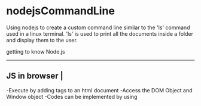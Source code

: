 # nodejsCommandLine
Using nodejs to create a custom command line similar to the 'ls' command used in a linux terminal. 'ls' is used to print all the documents inside a folder and display them to the user.

getting to know Node.js

-------------------------------------------------------------
JS in browser                                               |
-------------------------------------------------------------
-Execute by adding tags to an html document
-Access the DOM Object and Window object
-Codes can be implemented by using <script> and works across
the whole browser.
-Varaiables are shared throughout the browser

-------------------------------------------------------------
JS in Node.js                                               |
-------------------------------------------------------------
-Execute by using Node CLI from terminal
-No DOM exists
-Each file is a separate world, variables are shared using
exports
-Include various libraries by using NPM(node package manager)

-------------------------------------------------------------
Node.js can be used in terminal by using node <filename> or use node REPL which can be used to run JS scripts directly.

-------------------------------------------------------------
Node.js modules system                                      |
-------------------------------------------------------------
using <require('filedir')> and module.exports = variables


-------------------------------------------------------------
NodeJS essential knowledge                                  |
-------------------------------------------------------------
The exported file is wrapped inside a function before it is ran inside nodejs. The function wrapper includes four arguments,
exports(equivalent to 'module.exports'), require(function used to get access to the exports from another file), module(object that defines some properties + information), __filename and __dirname(full path of this file).

Nodejs uses Require Cache to store the exported file and get a reference from the Cache the second or the third time it needs a reference to the exports from that file. HENCE Nodejs only fetches the required file only once.

-------------------------------------------------------------
NodeJS debugging commandline                                |
-------------------------------------------------------------
use node inspect index.js
use node --inspect index.js
use node --inspect-brk index.js  (mostly use this one)  debugger can be viewed using chrome://inspect

---

initial commit

     initial commit 
---

experimenting with node modules
---

Readme update

     adding more info on nodejs, debugging tools and module.exports concept
---

V 0.11

     use node to display the documents in current directory
---

V 0.12

     structure node.js package.json for executables
---

V 0.13

     link our commandline tool using npm link
---

V 0.14

     use fs.lstat to check the stats of the file and change color accordingly.

     bug:
     random order displayed everytime the function is called.
---

V 0.141

     bug fix using two different approaches
---

V 0.142

     using promise appoach with fs.promise and util.promisify to allow all results to be return and displayed at once.
---

V 0.15

     use await+promise.all+async tools to allow all promise to resolve at once rather than one-by-one.
---

V 0.16

     color texting commandline tool using chalk(npm package).